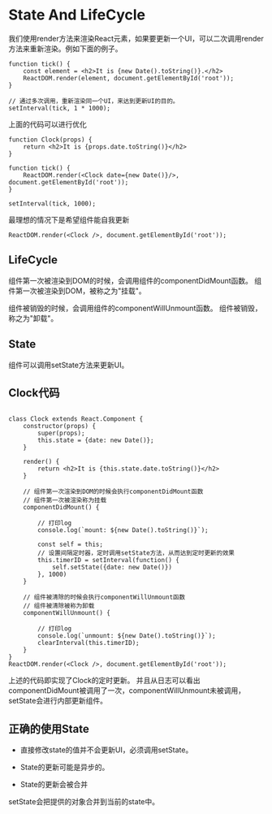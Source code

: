 # State And LifeCycle

我们使用render方法来渲染React元素，如果要更新一个UI，可以二次调用render方法来重新渲染。例如下面的例子。

``` JSX
function tick() {
    const element = <h2>It is {new Date().toString()}.</h2>
    ReactDOM.render(element, document.getElementById('root'));
}

// 通过多次调用，重新渲染同一个UI，来达到更新UI的目的。
setInterval(tick, 1 * 1000);
```

上面的代码可以进行优化
``` JSX
function Clock(props) {
    return <h2>It is {props.date.toString()}</h2>
}

function tick() {
    ReactDOM.render(<Clock date={new Date()}/>, document.getElementById('root'));
}

setInterval(tick, 1000);
```

最理想的情况下是希望组件能自我更新
``` JSX
ReactDOM.render(<Clock />, document.getElementById('root'));
```

## LifeCycle

组件第一次被渲染到DOM的时候，会调用组件的componentDidMount函数。
组件第一次被渲染到DOM，被称之为"挂载"。

组件被销毁的时候，会调用组件的componentWillUnmount函数。
组件被销毁，称之为"卸载"。

## State

组件可以调用setState方法来更新UI。

## Clock代码

``` JSX

class Clock extends React.Component {
    constructor(props) {
        super(props);
        this.state = {date: new Date()};
    }

    render() {
        return <h2>It is {this.state.date.toString()}</h2>
    }

    // 组件第一次渲染到DOM的时候会执行componentDidMount函数
    // 组件第一次被渲染称为挂载
    componentDidMount() {

        // 打印log
        console.log(`mount: ${new Date().toString()}`);

        const self = this;
        // 设置间隔定时器，定时调用setState方法，从而达到定时更新的效果
        this.timerID = setInterval(function() {
            self.setState({date: new Date()})
        }, 1000)
    }

    // 组件被清除的时候会执行componentWillUnmount函数
    // 组件被清除被称为卸载
    componentWillUnmount() {

        // 打印log
        console.log(`unmount: ${new Date().toString()}`);
        clearInterval(this.timerID);
    }
}
ReactDOM.render(<Clock />, document.getElementById('root'));
```

上述的代码即实现了Clock的定时更新。
并且从日志可以看出componentDidMount被调用了一次，componentWillUnmount未被调用，setState会进行内部更新组件。


## 正确的使用State

- 直接修改state的值并不会更新UI，必须调用setState。

- State的更新可能是异步的。

- State的更新会被合并

setState会把提供的对象合并到当前的state中。
